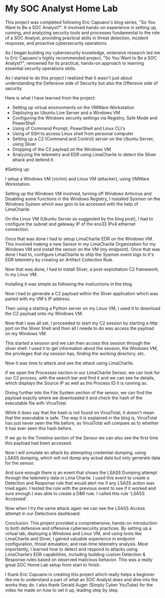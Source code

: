 # My SOC Analyst Home Lab
This project was completed following Eric Capuano's blog series, "So You Want to Be a SOC Analyst?". It involved hands-on experience in setting up, running, and analyzing security tools and processes fundamental to the role of a SOC Analyst, providing practical skills in threat detection, incident response, and proactive cybersecurity operations.

As I began building my cybersecurity knowledge, extensive research led me to Eric Capuano's highly recommended project, "So You Want to Be a SOC Analyst?", renowned for its practical, hands-on approach to learning essential security operations skills.

As I started to do this project I realized that it wasn't just about understanding the Defensive side of Security but also the Offensive side of security.

Here is what I have learned from the project:
- Setting up virtual environments on the VMWare Workstation
- Deploying an Ubuntu Live Server and a Windows VM
- Configuring the Windows security settings via Registry, Safe Mode and PowerShell
- Using of Command Prompt, PowerShell and Linux CLI's
- Using of SSH to access Linux shell from personal computer
- Setting up a C2 (Command and Control) server on the Ubuntu Server, using Sliver
- Dropping of the C2 payload on the Windows VM
- Analyzing the telemetry and EDR using LimaCharlie to detect the Sliver attack and defend it.

#Setting up:

I setup a Windows VM (victim) and Linux VM (attacker), using VMWare Workstation.

Setting up the Windows VM involved, turning off Windows Antivirus and Disabling some functions in the Windows Registry, I installed Sysmon on the Windows System which was goin to be accessed with the help of LimaCharlie.

On the Linux VM (Ubuntu Server as suggested by the blog post), I had to configure the subnet and gateway IP of the ens33 IPv4 ethernet connection.

Once that was done I had to setup LimaCharlie EDR on the Windows VM. This involved making a new Sensor in my LimaCharlie Organization for my Windows VM and install the sensor on the VM (my endpoint). Once that was done I had to, configure LimaCharlie to ship the Sysmon event logs to it's EDR telemetry by creating an Artifact Collection Rule.

Now that was done, I had to install Sliver, a post-exploitation C2 framework, in my Linux VM.

Installing it was simple as following the instructions in the blog.

Now I had to generate a C2 payload within the Sliver application which was paired with my VM's IP address.

Then using a starting a Python server on my Linux VM, I used it to download the C2 payload onto my Windows VM.

Now that I was all set, I proceeded to start my C2 session by starting a http port on the Sliver Shell and then all I neede to do was access the payload on my Windows VM.

This started a session and we can then access this session through the sliver shell. I used it to get information about the session, the Windows VM, the privileges that my session has, finding the working directory, etc.

Now it was time to attack and see the attack using LimaCharlie.

If we open the Processes section in our LimaCharlie Sensor, we can look for our C2 process, with the search bar and find it and we can see he details, which displays the Source IP as well as the Process ID it is running as.

Diving further into the File System section of the sensor, we can find the payload exactly where we downloaded it and check the hash of the executable file with VirusTotal.

While it does say that the hash is not found on VirusTotal, it doesn't mean that the executable is safe. The way it is explained in the blog is, VirusTotal has just never seen the file before, as VirusTotal will compare as to whether it has ever seen this hash before.

If we go to the Timeline section of the Sensor we can also see the first time this payload had been accessed.

Now I will simulate an attack by attempting credential dumping, using LSASS dumping, which will not dump any actual data but only generate data for the sensor.

And sure enough there is an event that shows the LSASS Dumping attempt through the telemetry data in Lima Charlie. I used this event to create a Detection and Response rule that would alert me if any LSASS action was tried again. I tested the rule with the previous event to see if it worked and sure enough I was able to create a D&R rule. I called this rule 'LSASS Accessed'.

Now when I try the same attack again we can see the LSASS Access attempt in our Detections dashboard.

Conclusion:
This project provided a comprehensive, hands-on introduction to both defensive and offensive cybersecurity practices. By setting up a virtual lab, deploying a Windows and Linux VM, and using tools like LimaCharlie and Sliver, I gained valuable experience in endpoint configuration, threat emulation, and real-time telemetry analysis. Most importantly, I learned how to detect and respond to attacks using LimaCharlie’s EDR capabilities, including building custom Detection & Response rules based on observed malicious behavior. This was a really great SOC Home Lab setup from start to finish.

I thank Eric Capuano in creating this project which really helps a beginner like me to understand a part of what an SOC Analyst does and dive into the works they do. I also thank Gerald Auger (Simply Cyber YouTube) for the video he made on how to set it up, leading step by step.
